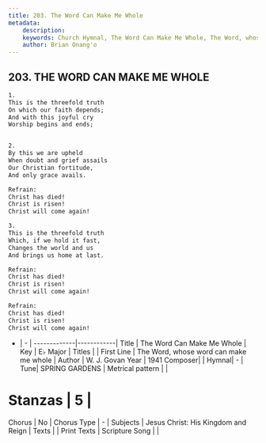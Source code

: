 ```yaml
---
title: 203. The Word Can Make Me Whole
metadata:
    description: 
    keywords: Church Hymnal, The Word Can Make Me Whole, The Word, whose word can make me whole, 
    author: Brian Onang'o
---
```



## 203. THE WORD CAN MAKE ME WHOLE

```txt
1.
This is the threefold truth
On which our faith depends;
And with this joyful cry
Worship begins and ends;


2.
By this we are upheld
When doubt and grief assails
Our Christian fortitude,
And only grace avails.

Refrain:
Christ has died!
Christ is risen!
Christ will come again!

3.
This is the threefold truth
Which, if we hold it fast,
Changes the world and us
And brings us home at last.

Refrain:
Christ has died!
Christ is risen!
Christ will come again!

Refrain:
Christ has died!
Christ is risen!
Christ will come again!

```

- |   -  |
-------------|------------|
Title | The Word Can Make Me Whole |
Key | E♭ Major |
Titles |  |
First Line | The Word, whose word can make me whole |
Author | W. J. Govan
Year | 1941
Composer|  |
Hymnal|  - |
Tune| SPRING GARDENS |
Metrical pattern | |
# Stanzas | 5 |
Chorus | No |
Chorus Type | - |
Subjects | Jesus Christ: His Kingdom and Reign |
Texts |  |
Print Texts | 
Scripture Song |  |
  
